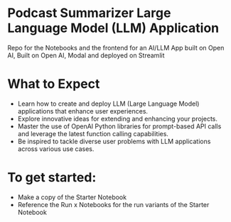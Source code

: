 # Podcast Summarizer Large Language Model (LLM) Application 

Repo for the Notebooks and the frontend for an AI/LLM App built on Open AI, Built on Open AI, Modal and deployed on Streamlit

# What to Expect
- Learn how to create and deploy LLM (Large Language Model) applications that enhance user experiences.
- Explore innovative ideas for extending and enhancing your projects.
- Master the use of OpenAI Python libraries for prompt-based API calls and leverage the latest function calling capabilities.
- Be inspired to tackle diverse user problems with LLM applications across various use cases.
  
# To get started:

- Make a copy of the Starter Notebook
- Reference the Run x Notebooks for the run variants of the Starter Notebook

